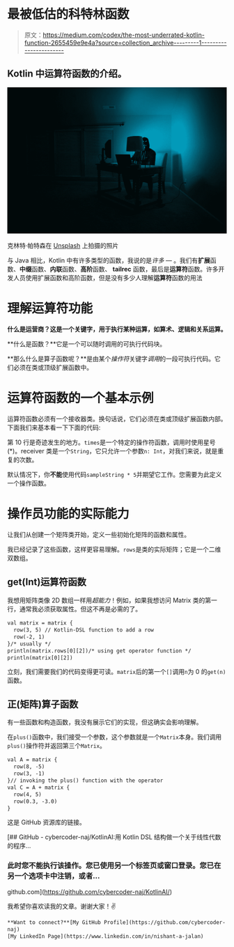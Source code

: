 # 最被低估的科特林函数

> 原文：<https://medium.com/codex/the-most-underrated-kotlin-function-2655459e9e4a?source=collection_archive---------1----------------------->

## Kotlin 中运算符函数的介绍。

![](img/4b59f4a9764fbbba23093784f50c8a64.png)

克林特·帕特森在 [Unsplash](https://unsplash.com?utm_source=medium&utm_medium=referral) 上拍摄的照片

与 Java 相比，Kotlin 中有许多类型的函数，我说的是*许多* — 。我们有**扩展**函数、**中缀**函数、**内联**函数、**高阶**函数、 **tailrec** 函数，最后是**运算符**函数。许多开发人员使用扩展函数和高阶函数，但是没有多少人理解**运算符**函数的用法

# 理解运算符功能

**什么是运营商？这是一个关键字，用于执行某种运算，如算术、逻辑和关系运算。**

**什么是函数？**它是一个可以随时调用的可执行代码块。

**那么什么是算子函数呢？**是由某个*操作符*关键字*调用*的一段可执行代码。它们必须在类或顶级扩展函数中。

# 运算符函数的一个基本示例

运算符函数必须有一个接收器类。换句话说，它们必须在类或顶级扩展函数内部。下面我们来基本看一下下面的代码:

第 10 行是奇迹发生的地方。`times`是一个特定的操作符函数，调用时使用星号(*)。receiver 类是一个`String`，它只允许一个参数`n: Int`，对我们来说，就是重复的次数。

默认情况下，你**不能**使用代码`sampleString * 5`并期望它工作。您需要为此定义一个操作函数。

# 操作员功能的实际能力

让我们从创建一个矩阵类开始，定义一些初始化矩阵的函数和属性。

我已经记录了这些函数，这样更容易理解。`rows`是类的实际矩阵；它是一个二维双数组。

## get(Int)运算符函数

我想用矩阵类像 2D 数组一样用*超能力*！例如，如果我想访问 Matrix 类的第一行，通常我必须获取属性。但这不再是必需的了。

```
val matrix = matrix {
  row(3, 5) // Kotlin-DSL function to add a row
  row(-2, 1)
}/* usually */
println(matrix.rows[0][2])/* using get operator function */
println(matrix[0][2])
```

立刻，我们需要我们的代码变得更可读。`matrix`后的第一个`[]`调用`n`为 0 的`get(n)`函数。

## 正(矩阵)算子函数

有一些函数和构造函数，我没有展示它们的实现，但这确实会影响理解。

在`plus()`函数中，我们接受一个参数，这个参数就是一个`Matrix`本身。我们调用`plus()`操作符并返回第三个`Matrix`。

```
val A = matrix {
  row(8, -5)
  row(3, -1)
}// invoking the plus() function with the operator
val C = A + matrix {
  row(4, 5)
  row(0.3, -3.0)
}
```

这是 GitHub 资源库的链接。

[](https://github.com/cybercoder-naj/KotlinAI/) [## GitHub - cybercoder-naj/KotlinAI:用 Kotlin DSL 结构做一个关于线性代数的程序…

### 此时您不能执行该操作。您已使用另一个标签页或窗口登录。您已在另一个选项卡中注销，或者…

github.com](https://github.com/cybercoder-naj/KotlinAI/) 

我希望你喜欢读我的文章。谢谢大家！✌️

```
**Want to connect?**[My GitHub Profile](https://github.com/cybercoder-naj)
[My LinkedIn Page](https://www.linkedin.com/in/nishant-a-jalan)
```